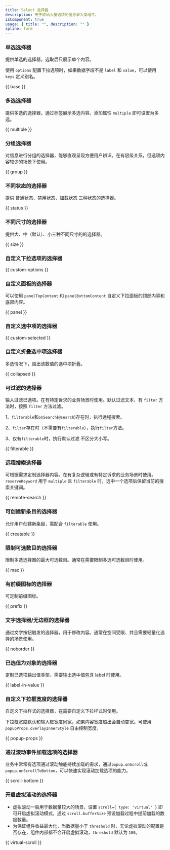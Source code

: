 ```yaml
---
title: Select 选择器
description: 用于收纳大量选项的信息录入类组件。
isComponent: true
usage: { title: "", description: "" }
spline: form
---
```


### 单选选择器

提供单选的选择器，选取后只展示单个内容。

使用 `options` 配置下拉选项时，如果数据字段不是 `label` 和 `value`，可以使用 `keys` 定义别名。

{{ base }}

### 多选选择器

提供多选的选择器，通过标签展示多选内容。添加属性 `multiple` 即可设置为多选。

{{ multiple }}

### 分组选择器

对信息进行分组的选择器，能够直观呈现方便用户辨识。在有层级关系，但选项内容较少的场景下使用。

{{ group }}

### 不同状态的选择器

提供 普通状态、禁用状态、加载状态 三种状态的选择器。

{{ status }}

### 不同尺寸的选择器

提供大、中（默认）、小三种不同尺寸的的选择器。

{{ size }}

### 自定义下拉选项的选择器

{{ custom-options }}

### 自定义面板的选择器

可以使用 `panelTopContent` 和 `panelBottomContent` 自定义下拉面板的顶部内容和底部内容。

{{ panel }}

### 自定义选中项的选择器

{{ custom-selected }}

### 自定义折叠选中项选择器

多选情况下，超出该数值的选中项折叠。

{{ collapsed }}

### 可过滤的选择器

输入过滤已选项。在有特定诉求的业务场景时使用。默认过滤文本，有 `filter` 方法时，按照 `filter` 方法过滤。

1、`filterable`和`onSearch`(`@search`)存在时，执行远程搜索。

2、`filter`存在时（不需要有`filterable`），执行`filter`方法。

3、仅有`filterable`时，执行默认过滤 不区分大小写。

{{ filterable }}

### 远程搜索选择器

可根据需求定制选择器内容。在有复杂逻辑或有特定诉求的业务场景时使用。`reserveKeyword` 用于 `multiple` 且 `filterable` 时，选中一个选项后保留当前的搜索关键词。

{{ remote-search }}

### 可创建新条目的选择器

允许用户创建新条目，需配合 `filterable` 使用。

{{ creatable }}

### 限制可选数目的选择器

限制多选选择器的最大可选数目。通常在需要限制多选可选数目时使用。

{{ max }}

### 有前缀图标的选择器

可定制前缀图标。

{{ prefix }}

### 文字选择器/无边框的选择器

通过文字按钮触发的选择器，用于修改内容。通常在空间受限、并且需要轻量化选择的场景使用。

{{ noborder }}

### 已选值为对象的选择器

定制已选项输出值类型。需要输出选中值包含 label 时使用。

{{ label-in-value }}

### 自定义下拉框宽度的选择器

自定义下拉样式的选择器，在需要自定义下拉样式时使用。

下拉框宽度默认和输入框宽度同宽，如果内容宽度超出会自动变宽。可使用 `popupProps.overlayInnerStyle` 自由控制宽度。

{{ popup-props }}

### 通过滚动事件加载选项的选择器

业务中常常有选项通过滚动触底持续加载的需求，通过`popup.onScroll`或`popup.onScrollToBottom`，可以快速实现滚动加载选项的能力。

{{ scroll-bottom }}

### 开启虚拟滚动的选择器

- 虚拟滚动一般用于数据量较大的场景，设置 `scroll={ type: 'virtual' }` 即可开启虚拟滚动模式，通过 `scroll.bufferSize` 预设加载过程中提前加载的数据数量。
- 为保证组件收益最大化，当数据量小于 `threshold` 时，无论虚拟滚动的配置是否存在，组件内部都不会开启虚拟滚动，`threshold` 默认为 `100`。

{{ virtual-scroll }}
